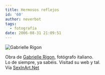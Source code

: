 ```yaml
---
title: Hermosos reflejos
id: '60'
author: neverbot
tags:
  - fotografía
date: 2006-08-31 21:09:51
---
```


![Gabrielle Rigon](./hermosos-reflejos/GabrielleRigon.jpg "Gabrielle Rigon")

Obra de [Gabrielle Rigon](http://www.gabrielerigon.it/pages/gelleriesset.htm), fotógrafo italiano.  
Lo de siempre, ya sabéis. Visitad su web y tal.  
Vía [SexInArt.Net](http://www.sexinart.net/2006/08/29/gabriele-rigon/)